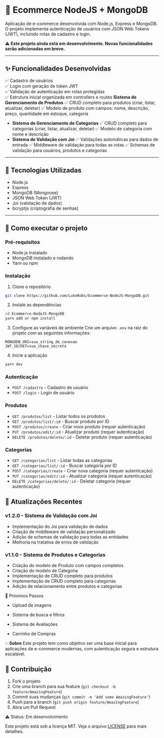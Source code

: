 # 🛒 Ecommerce NodeJS + MongoDB

Aplicação de e-commerce desenvolvida com Node.js, Express e MongoDB.
O projeto implementa autenticação de usuários com JSON Web Tokens (JWT), incluindo rotas de cadastro e login.

⚠️ **Este projeto ainda está em desenvolvimento. Novas funcionalidades serão adicionadas em breve.**

---

## ✨ Funcionalidades Desenvolvidas

✅ Cadastro de usuários  
✅ Login com geração de token JWT  
✅ Validação de autenticação em rotas protegidas  
✅ Estrutura inicial organizada em controllers e routes
**Sistema de Gerenciamento de Produtos**
✅ CRUD completo para produtos (criar, listar, atualizar, deletar)
✅ Modelo de produto com campos: nome, descrição, preço, quantidade em estoque, categoria
- **Sistema de Gerenciamento de Categorias**
✅ CRUD completo para categorias (criar, listar, atualizar, deletar)
✅ Modelo de categoria com nome e descrição
- **Sistema de Validação com Joi**
✅ Validações automáticas para dados de entrada
✅ Middleware de validação para todas as rotas
✅ Schemas de validação para usuários, produtos e categorias

---

## 🚀 Tecnologias Utilizadas

- Node.js
- Express
- MongoDB (Mongoose)
- JSON Web Token (JWT)
- Joi (validação de dados)
- bcryptjs (criptografia de senhas)
---

## 📂 Como executar o projeto

### Pré-requisitos
- Node.js instalado
- MongoDB instalado e rodando
- Yarn ou npm

### Instalação

1. Clone o repositório
```bash
git clone https://github.com/LukeRobs/Ecommerce-NodeJS-MongoDB.git
```

2. Instale as dependências
```bash
cd Ecommerce-NodeJS-MongoDB
yarn add or npm install
```

3. Configure as variáveis de ambiente
Crie um arquivo `.env` na raiz do projeto com as seguintes informações:
```env
MONGODB_URI=sua_string_de_conexao
JWT_SECRET=sua_chave_secreta
```

4. Inicie a aplicação
```bash
yarn dev
```

### Autenticação
- `POST /cadastro` - Cadastro de usuário
- `POST /login` - Login de usuário

### Produtos
- `GET /produtos/list` - Listar todos os produtos
- `GET /produtos/list/:id` - Buscar produto por ID
- `POST /produtos/create` - Criar novo produto (requer autenticação)
- `PUT /produtos/edit/:id` - Atualizar produto (requer autenticação)
- `DELETE /produtos/delete/:id` - Deletar produto (requer autenticação)

### Categorias
- `GET /categorias/list` - Listar todas as categorias
- `GET /categorias/list/:id` - Buscar categoria por ID
- `POST /categorias/create` - Criar nova categoria (requer autenticação)
- `PUT /categorias/edit/:id` - Atualizar categoria (requer autenticação)
- `DELETE /categorias/delete/:id` - Deletar categoria (requer autenticação)

## 🔄 Atualizações Recentes

### v1.2.0 - Sistema de Validação com Joi
- Implementação do Joi para validação de dados
- Criação de middleware de validação personalizado
- Adição de schemas de validação para todas as entidades
- Melhoria na tratativa de erros de validação

### v1.1.0 - Sistema de Produtos e Categorias
- Criação do modelo de Produto com campos completos
- Criação do modelo de Categoria
- Implementação de CRUD completo para produtos
- Implementação de CRUD completo para categorias
- Adição de relacionamento entre produtos e categorias


📌 Próximos Passos

-  Upload de imagens

-  Sistema de busca e filtros

-  Sistema de Avaliações

-  Carrinho de Compras


💡 **Sobre**
Este projeto tem como objetivo ser uma base inicial para aplicações de e-commerce modernas, com autenticação segura e estrutura escalável.


## 🤝 Contribuição

1. Fork o projeto
2. Crie uma branch para sua feature (`git checkout -b feature/AmazingFeature`)
3. Commit suas mudanças (`git commit -m 'Add some AmazingFeature'`)
4. Push para a branch (`git push origin feature/AmazingFeature`)
5. Abra um Pull Request

⚠️ Status: Em desenvolvimento

Este projeto está sob a licença MIT. Veja o arquivo [LICENSE](LICENSE) para mais detalhes.